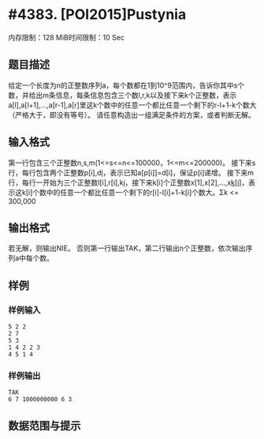 # #4383. [POI2015]Pustynia

内存限制：128 MiB时间限制：10 Sec

## 题目描述

给定一个长度为n的正整数序列a，每个数都在1到10^9范围内，告诉你其中s个数，并给出m条信息，每条信息包含三个数l,r,k以及接下来k个正整数，表示a[l],a[l+1],...,a[r-1],a[r]里这k个数中的任意一个都比任意一个剩下的r-l+1-k个数大（严格大于，即没有等号）。
请任意构造出一组满足条件的方案，或者判断无解。

## 输入格式

第一行包含三个正整数n,s,m(1<=s<=n<=100000，1<=m<=200000)。
接下来s行，每行包含两个正整数p[i],d[i](1<=p[i]<=n，1<=d[i]<=10^9)，表示已知a[p[i]]=d[i]，保证p[i]递增。
接下来m行，每行一开始为三个正整数l[i],r[i],k[i](1<=l[i]<r[i]<=n，1<=k[i]<=r[i]-l[i])，接下来k[i]个正整数x[1],x[2],...,x[k[i]](l[i]<=x[1]<x[2]<...<x[k[i]]<=r[i])，表示这k[i]个数中的任意一个都比任意一个剩下的r[i]-l[i]+1-k[i]个数大。&Sigma;k <= 300,000

## 输出格式

若无解，则输出NIE。
否则第一行输出TAK，第二行输出n个正整数，依次输出序列a中每个数。

## 样例

### 样例输入

    
    5 2 2
    2 7
    5 3
    1 4 2 2 3
    4 5 1 4
    

### 样例输出

    
    TAK
    6 7 1000000000 6 3
    

## 数据范围与提示
